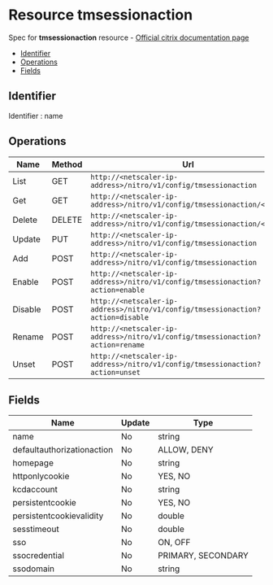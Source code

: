 # Resource tmsessionaction

Spec for **tmsessionaction** resource - [Official citrix documentation page](https://developer-docs.citrix.com/projects/netscaler-nitro-api/en/12.0/configuration/traffic-management/tmsessionaction/tmsessionaction/)

- [Identifier](#identifier)
- [Operations](#operations)
- [Fields](#fields)

## Identifier

Identifier : name

## Operations

| Name | Method | Url |
|----|----|----|
| List | GET | `http://<netscaler-ip-address>/nitro/v1/config/tmsessionaction` |
| Get | GET | `http://<netscaler-ip-address>/nitro/v1/config/tmsessionaction/<name>` |
| Delete | DELETE | `http://<netscaler-ip-address>/nitro/v1/config/tmsessionaction/<name>` |
| Update | PUT | `http://<netscaler-ip-address>/nitro/v1/config/tmsessionaction` |
| Add | POST | `http://<netscaler-ip-address>/nitro/v1/config/tmsessionaction` |
| Enable | POST | `http://<netscaler-ip-address>/nitro/v1/config/tmsessionaction?action=enable` |
| Disable | POST | `http://<netscaler-ip-address>/nitro/v1/config/tmsessionaction?action=disable` |
| Rename | POST | `http://<netscaler-ip-address>/nitro/v1/config/tmsessionaction?action=rename` |
| Unset | POST | `http://<netscaler-ip-address>/nitro/v1/config/tmsessionaction?action=unset` |

## Fields

| Name | Update | Type |
|----|----|----|
| name | No | string |
| defaultauthorizationaction | No | ALLOW, DENY |
| homepage | No | string |
| httponlycookie | No | YES, NO |
| kcdaccount | No | string |
| persistentcookie | No | YES, NO |
| persistentcookievalidity | No | double |
| sesstimeout | No | double |
| sso | No | ON, OFF |
| ssocredential | No | PRIMARY, SECONDARY |
| ssodomain | No | string |

